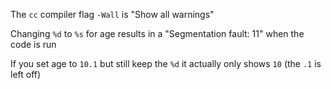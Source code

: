 The `cc` compiler flag `-Wall` is "Show all warnings"

Changing `%d` to `%s` for age results in a "Segmentation fault: 11" when the code is run

If you set age to `10.1` but still keep the `%d` it actually only shows `10` (the `.1` is left off)